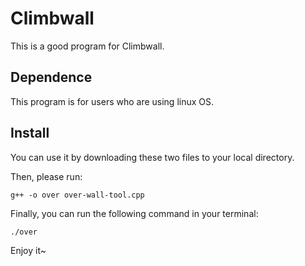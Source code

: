 # Climbwall

This is a good program for Climbwall.

## Dependence

This program is for users who are using linux OS.

## Install

You can use it by downloading these two files to your local directory.

Then, please run:

```g++ -o over over-wall-tool.cpp```

Finally, you can run the following command in your terminal:

`./over`

Enjoy it\~